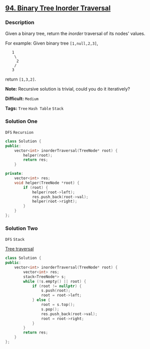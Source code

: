 ## [94. Binary Tree Inorder Traversal](https://leetcode.com/problems/binary-tree-inorder-traversal/#/description)

### Description

Given a binary tree, return the *inorder* traversal of its nodes' values.

For example:
Given binary tree `[1,null,2,3]`,

```
   1
    \
     2
    /
   3
```

return `[1,3,2]`.

**Note:** Recursive solution is trivial, could you do it iteratively?



**Difficult:** `Medium`

**Tags:** `Tree` `Hash Table` `Stack`



### Solution One

`DFS` `Recursion`

```c++
class Solution {
public:
	vector<int> inorderTraversal(TreeNode* root) {
		helper(root);
		return res;
	}

private:
	vector<int> res;
	void helper(TreeNode *root) {
		if (root) {
			helper(root->left);
			res.push_back(root->val);
			helper(root->right);
		}
	}
};
```



### Solution Two

`DFS` `Stack`

[Tree traversal](https://en.wikipedia.org/wiki/Tree_traversal#In-order_2)

```c++
class Solution {
public:
	vector<int> inorderTraversal(TreeNode* root) {
		vector<int> res;
		stack<TreeNode*> s;
		while (!s.empty() || root) {
			if (root != nullptr) {
				s.push(root);
				root = root->left;
			} else {
				root = s.top();
				s.pop();
				res.push_back(root->val);
				root = root->right;
			}
		}
		return res;
	}
};
```


